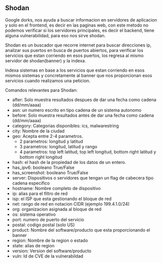 ## Shodan
Google dorks, nos ayuda a buscar informacion en servidores de aplicacion y solo en el frontend, es decir en las paginas web, con este metodo no podemos verificar si los servidores principales, es decir el backend, tiene alguna vulnerabilidad, para eso nos sirve shodan.  

Shodan es un buscador que recorre internet para buscar direcciones ip, analizar sus puertos en busca de puertos abiertos, para verificar los servicios que estan corriendo en esos puertos, los regresa al mismo servidor de shodan(banner) y la indexa.

Indexa sistemas en base a los servicios que estan corriendo en esos mismos sistemas y concretamente al banner que nos proporcionan esos servicios cuando realizamos una peticion.

Comandos relevantes para Shodan:
- after: Solo muestra resultados despues de dar una fecha como cadena (dd/mm/aaaa)
- asn: un numero escrito en tipo cadena de un sistema autonomo
- before: Solo muestra resultados antes de dar una fecha como cadena (dd/mm/aaaa)
- category: Categorias disponibles: ics, malwarestring
- city: Nombre de la ciudad
- geo: Acepta entre 2-4 parametros.
	- 2 parametros: longitud y latitud
	- 3 parametros: longitud, latitud y rango
	- 4 parametros: top left latitud, top left longitud, bottom right latitud y bottom right longitud
- hash: el hash de la propiedad de los datos de un entero.
- has_ipv6: booleano True/False
- has_screenshot: booleano True/False
- server: Dispositivos o servidores que tengan un flag de cabecera tipo cadena especifico
- hostname: Nombre completo de dispositivo
- ip: alias para el filtro de red
- isp: el ISP que esta gestionando el bloque de red
- net: rango de red en notacion CIDR (ejemplo 199.4.1.0/24)
- org: organizacion asignada al bloque de red
- os: sistema operativo
- port: numero de puerto del servicio
- postal: codigo postal (solo US)
- product: Nombre del software/producto que esta proporcionando el banner
- region: Nombre de la region o estado
- state: alias de region
- version: Version del software/producto
- vuln: Id de CVE de la vulnerabildad
